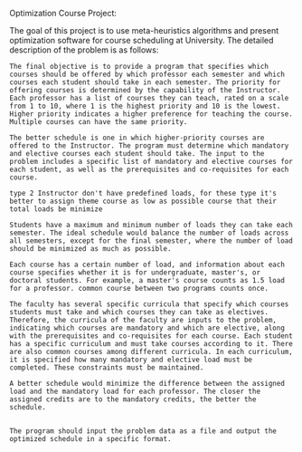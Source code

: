 Optimization Course Project:

The goal of this project is to use meta-heuristics algorithms and present optimization software for course scheduling at University. The detailed description of the problem is as follows:

    The final objective is to provide a program that specifies which courses should be offered by which professor each semester and which courses each student should take in each semester. The priority for offering courses is determined by the capability of the Instructor. Each professor has a list of courses they can teach, rated on a scale from 1 to 10, where 1 is the highest priority and 10 is the lowest. Higher priority indicates a higher preference for teaching the course. Multiple courses can have the same priority.

    The better schedule is one in which higher-priority courses are offered to the Instructor. The program must determine which mandatory and elective courses each student should take. The input to the problem includes a specific list of mandatory and elective courses for each student, as well as the prerequisites and co-requisites for each course.
    
    type 2 Instructor don't have predefined loads, for these type it's better to assign theme course as low as possible course that their total loads be minimize

    Students have a maximum and minimum number of loads they can take each semester. The ideal schedule would balance the number of loads across all semesters, except for the final semester, where the number of load should be minimized as much as possible.

    Each course has a certain number of load, and information about each course specifies whether it is for undergraduate, master's, or doctoral students. For example, a master's course counts as 1.5 load for a professor. common course between two programs counts once.

    The faculty has several specific curricula that specify which courses students must take and which courses they can take as electives. Therefore, the curricula of the faculty are inputs to the problem, indicating which courses are mandatory and which are elective, along with the prerequisites and co-requisites for each course. Each student has a specific curriculum and must take courses according to it. There are also common courses among different curricula. In each curriculum, it is specified how many mandatory and elective load must be completed. These constraints must be maintained.

    A better schedule would minimize the difference between the assigned load and the mandatory load for each professor. The closer the assigned credits are to the mandatory credits, the better the schedule.


    The program should input the problem data as a file and output the optimized schedule in a specific format.